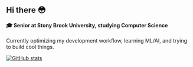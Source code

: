 ## Hi there 😳

#### 🎓 Senior at Stony Brook University, studying Computer Science

Currently optimizing my development workflow, learning ML/AI, and trying to build cool things.

[![GitHub stats](https://github-readme-stats.vercel.app/api?username=nitsujiang)](https://github.com/nitsujiang/github-readme-stats)
